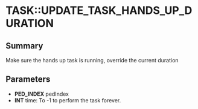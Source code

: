 # TASK::UPDATE_TASK_HANDS_UP_DURATION

## Summary
Make sure the hands up task is running, override the current duration

## Parameters
* **PED_INDEX** pedIndex
* **INT** time: To -1 to perform the task forever.